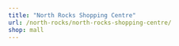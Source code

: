 ```yaml
---
title: "North Rocks Shopping Centre"
url: /north-rocks/north-rocks-shopping-centre/
shop: mall
---
```

